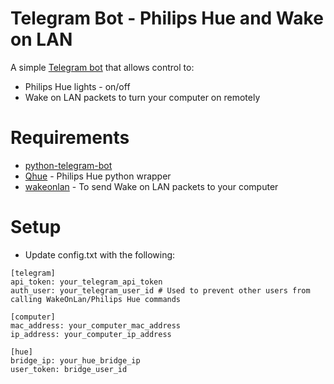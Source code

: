 # Telegram Bot - Philips Hue and Wake on LAN
A simple [Telegram bot](https://github.com/python-telegram-bot/python-telegram-bot) that allows control to:
- Philips Hue lights - on/off
- Wake on LAN packets to turn your computer on remotely

# Requirements
- [python-telegram-bot](https://github.com/python-telegram-bot/python-telegram-bot)
- [Qhue](https://github.com/quentinsf/qhue) - Philips Hue python wrapper
- [wakeonlan](https://pypi.python.org/pypi/wakeonlan/0.2.2) - To send Wake on LAN packets to your computer

# Setup
- Update config.txt with the following:

```
[telegram]  
api_token: your_telegram_api_token  
auth_user: your_telegram_user_id # Used to prevent other users from calling WakeOnLan/Philips Hue commands  

[computer]  
mac_address: your_computer_mac_address  
ip_address: your_computer_ip_address  

[hue]  
bridge_ip: your_hue_bridge_ip  
user_token: bridge_user_id  
```
